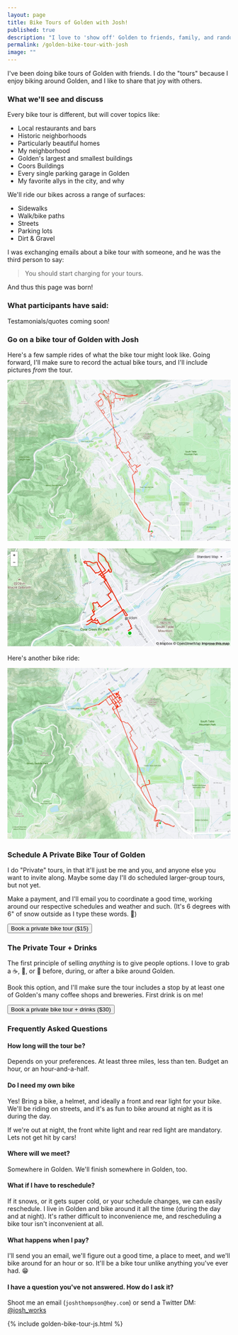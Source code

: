 ```yaml
---
layout: page
title: Bike Tours of Golden with Josh!
published: true
description: "I love to 'show off' Golden to friends, family, and random acquintances. "
permalink: /golden-bike-tour-with-josh
image: ""
---
```


I've been doing bike tours of Golden with friends. I do the "tours" because I enjoy biking around Golden, and I like to share that joy with others. 

### What we'll see and discuss

Every bike tour is different, but will cover topics like:

- Local restaurants and bars
- Historic neighborhoods
- Particularly beautiful homes
- My neighborhood
- Golden's largest and smallest buildings
- Coors Buildings
- Every single parking garage in Golden
- My favorite allys in the city, and why

We'll ride our bikes across a range of surfaces:

- Sidewalks
- Walk/bike paths
- Streets
- Parking lots
- Dirt & Gravel

I was exchanging emails about a bike tour with someone, and he was the third person to say:

> You should start charging for your tours.

And thus this page was born!

### What participants have said:

Testamonials/quotes coming soon! 

### Go on a bike tour of Golden with Josh

Here's a few sample rides of what the bike tour might look like. Going forward, I'll make sure to record the actual bike tours, and I'll include pictures _from_ the tour.

[![a golden bikeride](/_pages/golden-bike-tour/strava-trip-03.jpg)](https://www.strava.com/activities/4055046912)

[![biking around Golden](/_pages/golden-bike-tour/strava-map-01.jpg)](https://www.strava.com/activities/4234838580)

Here's another bike ride:

[![Another bike around Golden](/_pages/golden-bike-tour/strava-map-02.jpg)](https://www.strava.com/activities/4060325423)


### Schedule A Private Bike Tour of Golden

I do "Private" tours, in that it'll just be me and you, and anyone else you want to invite along. Maybe some day I'll do scheduled larger-group tours, but not yet.

Make a payment, and I'll email you to coordinate a good time, working around our respective schedules and weather and such. (It's 6 degrees with 6" of snow outside as I type these words. 🥶)

<button
  id="checkout-button-sku_IGM8Pq01QMHGdP"
  class="stripe_button"
  role="link"
  type="button">
  Book a private bike tour ($15)
</button>

<div id="error-message"></div>



### The Private Tour + Drinks

The first principle of selling _anything_ is to give people options. I love to grab a ☕️, 🍻, or 🍷 before, during, or after a bike around Golden. 

Book this option, and I'll make sure the tour includes a stop by at least one of Golden's many coffee shops and breweries. First drink is on me!

<button
  class="stripe_button"
  id="checkout-button-sku_IGMDluUS1LM4Ok"
  role="link"
  type="button">
  Book a private bike tour + drinks ($30)
</button>

<div id="error-message"></div>


### Frequently Asked Questions

#### How long will the tour be?

Depends on your preferences. At least three miles, less than ten. Budget an hour, or an hour-and-a-half.

#### Do I need my own bike

Yes! Bring a bike, a helmet, and ideally a front and rear light for your bike. We'll be riding on streets, and it's as fun to bike around at night as it is during the day.

If we're out at night, the front white light and rear red light are mandatory. Lets not get hit by cars!

#### Where will we meet?

Somewhere in Golden. We'll finish somewhere in Golden, too. 

#### What if I have to reschedule?

If it snows, or it gets super cold, or your schedule changes, we can easily reschedule. I live in Golden and bike around it all the time (during the day and at night). It's rather difficult to inconvenience me, and rescheduling a bike tour isn't inconvenient at all.

#### What happens when I pay?

I'll send you an email, we'll figure out a good time, a place to meet, and we'll bike around for an hour or so. It'll be a bike tour unlike anything you've ever had. 😁

#### I have a question you've not answered. How do I ask it?

Shoot me an email (`joshthompson@hey.com`) or send a Twitter DM: [@josh_works](https://twitter.com/josh_works)

{% include golden-bike-tour-js.html %}